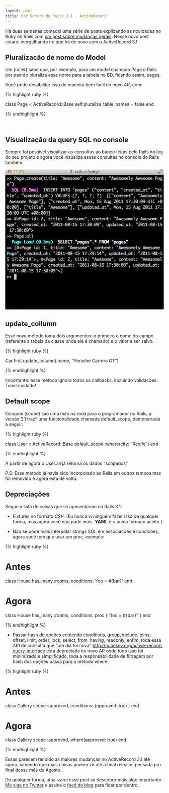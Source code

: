 ```yaml
---
layout: post
title: Por Dentro do Rails 3.1 - ActiveRecord
---
```


<span class="drops">H</span>á duas semanas comecei uma série de posts explicando as novidades no Ruby on Rails com [um post sobre mudanças gerais]. Nesse novo post estarei mergulhando no que há de novo com o ActiveRecord 3.1.  

Pluralizacão de nome do Model
-----------------------------

Um (railer) sabe que, por exemplo, para um model chamado Page o Rails por padrão pluraliza esse nome para a tabela no BD, ficando assim, pages.

Você pode desabilitar isso de maneira bem fácil no novo _AR_, com:

{% highlight ruby %}

class Page < ActiveRecord::Base
  self.pluralize_table_names = false
end

{% endhighlight %}

<br/>

Visualização da query SQL no console
------------------------------------


Sempre foi possível visualizar as consultas ao banco feitas pelo Rails no log do seu projeto e agora você visualiza essas consultas no console do Rails também:

![Visualização da query SQL no console](/public/images/rails_console.png "Visualização da query SQL no console")

update_collumn
--------------


Esse novo método toma dois argumentos: o primeiro o nome do campo (referente a tabela da classe onde ele é chamado) e o valor a ser salvo. 

{% highlight ruby %}

Car.first.update_column(:name, "Porsche Carrera GT")

{% endhighlight %}

Importante: esse método ignora todos os callbacks, incluindo validacões. Tome cuidado!


Default scope
-------------

Escopos (<span class="small_code">scope</span>) são uma mão na roda para o programador no Rails, a versão 3.1 traz* uma funcionalidade chamada <span class="small_code">default_scope</span>, demonstrada a seguir: 

{% highlight ruby %}

class User < ActiveRecord::Base
  default_scope :where(city: "Recife")
end

{% endhighlight %}

A partir de agora o <span class="small_code">User.all</span> já retorna os dados "scopados".

P.S: Esse método já havia sido incorporado ao Rails em outros tempos mas foi removido e agora está de volta.


Depreciações
------------

Segue a lista de coisas que se aposentaram no Rails 3.1:

* Fixtures no formato _CSV_. (Eu nunca vi ninguém fazer isso de qualquer forma, mas agora você não pode mais. **YAML** é o único formato aceito.)

* Não se pode mais interpolar strings SQL em associacões e condicões, agora você tem que usar um <span class="small_code">proc</span>, exemplo:

{% highlight ruby %}

# Antes

class House
  has_many :rooms, conditions: 'foo = #{bar}'
end

# Agora

class House
  has_many :rooms, conditions: proc { "foo = #{bar}" }
end

{% endhighlight %}

* Passar hash de opcões contendo <span class="small_code">conditions</span>, <span class="small_code">group</span>, <span class="small_code">include</span>, <span class="small_code">joins</span>, <span class="small_code">offset</span>, <span class="small_code">limit</span>, <span class="small_code">order</span>, <span class="small_code">lock</span>, <span class="small_code">select</span>, <span class="small_code">from</span>, <span class="small_code">having</span>, <span class="small_code">readonly</span>, enfim, toda essa API de consulta que "um dia foi nova":http://m.onkey.org/active-record-query-interface está depreciada no novo AR onde tudo isso foi minimizado e simplificado, toda a responsabilidade de filtragem por hash dos opções passa para o método <span class="small_code">where</span>:

{% highlight ruby %}

# Antes
class Gallery
  scope :approved, conditions: {approved: true }
end

# Agora
class Gallery
  scope :approved, where(approved: true)
end

{% endhighlight %}

Essas parecem ter sido as maiores mudanças no ActiveRecord 3.1 até agora, sabendo que mais coisas podem vir até a final release, pensada pro final desse mês de Agosto. 

De qualquer forma, atualizarei esse post se descobrir mais algo importante. [Me siga no Twitter] e assine o [feed do blog] para ficar por dentro.

[um post sobre mudanças gerais]: /por-dentro-rails-31-gerais/
[Me siga no Twitter]: http://twitter.com/#!/rdrgov
[feed do blog]: http://www.rodrigoalvesvieira.com/atom.xml